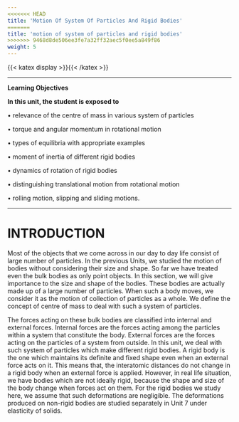 ```yaml
---
<<<<<<< HEAD
title: 'Motion Of System Of Particles And Rigid Bodies'
=======
title: 'motion of system of particles and rigid bodies'
>>>>>>> 9468d8de506ee3fe7a32ff32aec5f0ee5a849f86
weight: 5
---
```


[comment]: <> (katex Header)
{{< katex display >}}{{< /katex >}}

---
**Learning Objectives**

**In this unit, the student is exposed to** 

• relevance of the centre of mass in various system of particles 

• torque and angular momentum in rotational motion 

• types of equilibria with appropriate examples 

• moment of inertia of different rigid bodies 

• dynamics of rotation of rigid bodies 

• distinguishing translational motion from rotational motion

• rolling motion, slipping and sliding motions.

---

# INTRODUCTION

Most of the objects that we come across in
our day to day life consist of large number of
particles. In the previous Units, we studied
the motion of bodies without considering
their size and shape. So far we have treated
even the bulk bodies as only point objects. In
this section, we will give importance to the
size and shape of the bodies. These bodies
are actually made up of a large number of
particles. When such a body moves, we
consider it as the motion of collection of
particles as a whole. We define the concept
of centre of mass to deal with such a system
of particles. 

The forces acting on these bulk bodies
are classified into internal and external 
forces. Internal forces are the forces acting
among the particles within a system that 
constitute the body. External forces are
the forces acting on the particles of a
system from outside. In this unit, we deal
with such system of particles which make
different rigid bodies. A rigid body is the
one which maintains its definite and fixed
shape even when an external force acts on it.
This means that, the interatomic distances 
do not change in a rigid body when an
external force is applied. However, in real
life situation, we have bodies which are
not ideally rigid, because the shape and
size of the body change when forces act on
them. For the rigid bodies we study here,
we assume that such deformations are
negligible. The deformations produced on
non-rigid bodies are studied separately in
Unit 7 under elasticity of solids.